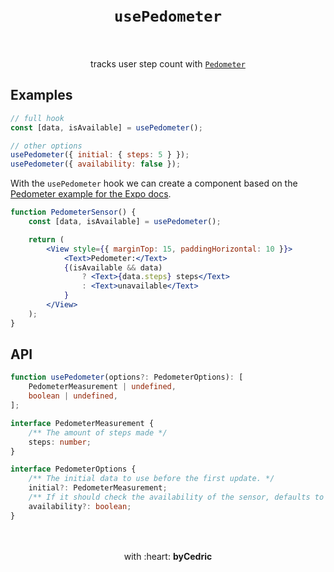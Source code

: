 <div align="center">
    <h1>
        <br />
        <code>usePedometer</code>
        <br />
        <br />
    </h1>
    tracks user step count with <a href="https://docs.expo.io/versions/latest/sdk/pedometer/"><code>Pedometer</code></a>
    <br />
</div>

## Examples

```jsx
// full hook
const [data, isAvailable] = usePedometer();

// other options
usePedometer({ initial: { steps: 5 } });
usePedometer({ availability: false });
```

With the `usePedometer` hook we can create a component based on the [Pedometer example for the Expo docs](https://docs.expo.io/versions/latest/sdk/pedometer/#usage).

```jsx
function PedometerSensor() {
    const [data, isAvailable] = usePedometer();

    return (
        <View style={{ marginTop: 15, paddingHorizontal: 10 }}>
            <Text>Pedometer:</Text>
            {(isAvailable && data)
                ? <Text>{data.steps} steps</Text>
                : <Text>unavailable</Text>
            }
        </View>
    );
}
```

## API

```ts
function usePedometer(options?: PedometerOptions): [
    PedometerMeasurement | undefined,
    boolean | undefined,
];

interface PedometerMeasurement {
    /** The amount of steps made */
    steps: number;
}

interface PedometerOptions {
    /** The initial data to use before the first update. */
    initial?: PedometerMeasurement;
    /** If it should check the availability of the sensor, defaults to `true`. */
    availability?: boolean;
}
```

<div align="center">
    <br />
    <br />
    with :heart: <strong>byCedric</strong>
    <br />
    <br />
</div>
